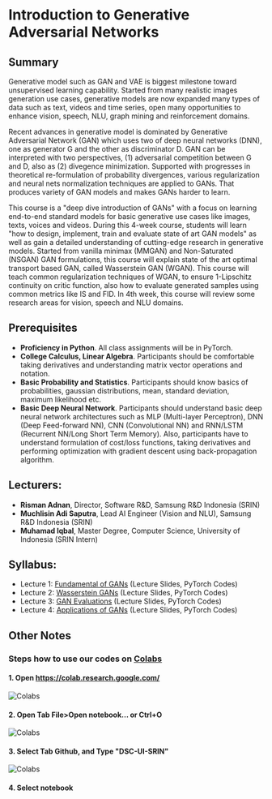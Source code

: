 # Introduction to Generative Adversarial Networks

## Summary

Generative model such as GAN and VAE is biggest milestone toward unsupervised learning capability. Started from many realistic images generation use cases, generative models are now expanded many types of data such as text, videos and time series, open many opportunities to enhance vision, speech, NLU, graph mining and reinforcement domains.  

Recent advances in generative model is dominated by Generative Adversarial Network (GAN) which uses two of deep neural networks (DNN), one as generator G and the other as discriminator D. GAN can be interpreted with two perspectives, (1) adversarial competition between G and D, also as (2) divegence minimization. Supported with progresses in theoretical re-formulation of probability divergences, various regularization and neural nets normalization techniques are applied to GANs. That produces variety of GAN models and makes GANs harder to learn. 

This course is a "deep dive introduction of GANs" with a focus on learning end-to-end standard models for basic generative use cases like images, texts, voices and videos. During this 4-week course, students will learn "how to design, implement, train and evaluate state of art GAN models" as well as gain a detailed understanding of cutting-edge research in generative models. Started from vanilla minimax (MMGAN) and Non-Saturated (NSGAN) GAN formulations, this course will explain state of the art optimal transport based GAN, called Wasserstein GAN (WGAN). This course will teach common regularization techniques of WGAN, to ensure 1-Lipschitz continuity on critic function, also how to evaluate generated samples using common metrics like IS and FID. In 4th week, this course will review some research areas for vision, speech and NLU domains.   

## Prerequisites
- **Proficiency in Python**. All class assignments will be in PyTorch.
- **College Calculus, Linear Algebra**. Participants should be comfortable taking derivatives and understanding matrix vector operations and notation.
- **Basic Probability and Statistics**. Participants should know basics of probabilities, gaussian distributions, mean, standard deviation, maximum likelihood etc.
- **Basic Deep Neural Network**. Participants should understand basic deep neural network architectures such as MLP (Multi-layer Perceptron), DNN (Deep Feed-forward NN), CNN (Convolutional NN) and RNN/LSTM (Recurrent NN/Long Short Term Memory). Also, participants have to understand formulation of cost/loss functions, taking derivatives and performing optimization with gradient descent using back-propagation algorithm.

## Lecturers:
- **Risman Adnan**, Director, Software R&D, Samsung R&D Indonesia (SRIN)
- **Muchlisin Adi Saputra**, Lead AI Engineer (Vision and NLU), Samsung R&D Indonesia (SRIN)
- **Muhamad Iqbal**, Master Degree, Computer Science, University of Indonesia (SRIN Intern)

## Syllabus:

- Lecture 1: [Fundamental of GANs](https://github.com/DSC-UI-SRIN/Introduction-to-GAN/tree/master/1%20-%20Fundamental%20of%20GANs) (Lecture Slides, PyTorch Codes)
- Lecture 2: [Wasserstein GANs](https://github.com/DSC-UI-SRIN/Introduction-to-GAN/tree/master/2%20-%20%20Wasserstein%20GANs) (Lecture Slides, PyTorch Codes) 
- Lecture 3: [GAN Evaluations](https://github.com/DSC-UI-SRIN/Introduction-to-GAN/tree/master/3%20-%20GAN%20Evaluations) (Lecture Slides, PyTorch Codes)
- Lecture 4: [Applications of GANs](https://github.com/DSC-UI-SRIN/Introduction-to-GAN/tree/master/4%20-%20Applications%20of%20Gans) (Lecture Slides, PyTorch Codes)


## Other Notes
### Steps how to use our codes on [Colabs](https://colab.research.google.com/)
#### 1. Open https://colab.research.google.com/ <br>
![Colabs](https://github.com/DSC-UI-SRIN/GAN/raw/master/others/images/colabs.png)
#### 2. Open Tab File>Open notebook... or Ctrl+O<br>
![Colabs](https://github.com/DSC-UI-SRIN/GAN/raw/master/others/images/select_file.png)
#### 3. Select Tab Github, and Type "DSC-UI-SRIN" <br>
![Colabs](https://github.com/DSC-UI-SRIN/GAN/raw/master/others/images/select_git.png)
#### 4. Select notebook
